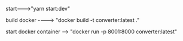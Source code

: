 start--->"yarn start:dev"

build docker ----> "docker build -t converter:latest ."

start docker container --> "docker run -p 8001:8000 converter:latest"

